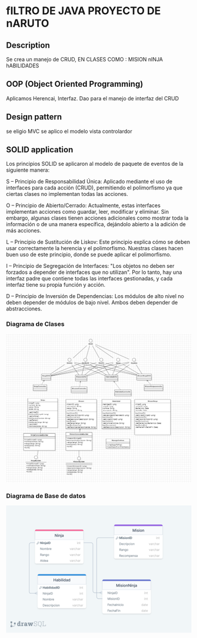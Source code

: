 # fILTRO DE JAVA PROYECTO DE nARUTO

## Description
Se crea un manejo de CRUD, EN CLASES COMO :
MISION
nINJA
hABILIDADES

## OOP (Object Oriented Programming)
Aplicamos Herencai, Interfaz. Dao para el manejo de interfaz del CRUD

## Design pattern       
se eligio MVC
se aplico el modelo  vista controlardor

## SOLID application    

Los principios SOLID se aplicaron al modelo de paquete de eventos de la siguiente manera:

S – Principio de Responsabilidad Única: Aplicado mediante el uso de interfaces para cada acción (CRUD), permitiendo el polimorfismo ya que ciertas clases no implementan todas las acciones.

O – Principio de Abierto/Cerrado: Actualmente, estas interfaces implementan acciones como guardar, leer, modificar y eliminar. Sin embargo, algunas clases tienen acciones adicionales como mostrar toda la información o de una manera específica, dejándolo abierto a la adición de más acciones.

L – Principio de Sustitución de Liskov: Este principio explica cómo se deben usar correctamente la herencia y el polimorfismo. Nuestras clases hacen buen uso de este principio, donde se puede aplicar el polimorfismo.

I – Principio de Segregación de Interfaces: "Los objetos no deben ser forzados a depender de interfaces que no utilizan". Por lo tanto, hay una interfaz padre que contiene todas las interfaces gestionadas, y cada interfaz tiene su propia función y acción.

D – Principio de Inversión de Dependencias: Los módulos de alto nivel no deben depender de módulos de bajo nivel. Ambos deben depender de abstracciones.



### Diagrama de Clases

![](imagenes\DiagramaDeClaseImagen.png)


### Diagrama de Base de datos
![](imagenes\drawSQL-filtro-ene-29.png)

